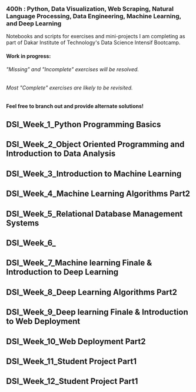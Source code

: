 ### 400h : Python, Data Visualization, Web Scraping, Natural Language Processing, Data Engineering, Machine Learning, and Deep Learning
Notebooks and scripts for exercises and mini-projects I am completing as part of Dakar Institute of Technology's Data Science Intensif Bootcamp.

#### Work in progress:
######  "Missing" and "Incomplete" exercises will be resolved. 
######  Most "Complete" exercises are likely to be revisited. 
#### Feel free to branch out and provide alternate solutions!

## DSI_Week_1_Python Programming Basics
## DSI_Week_2_Object Oriented Programming and Introduction to Data Analysis
## DSI_Week_3_Introduction to Machine Learning
## DSI_Week_4_Machine Learning Algorithms Part2
## DSI_Week_5_Relational Database Management Systems
## DSI_Week_6_
## DSI_Week_7_Machine learning Finale & Introduction to Deep Learning
## DSI_Week_8_Deep Learning Algorithms Part2
## DSI_Week_9_Deep learning Finale & Introduction to Web Deployment
## DSI_Week_10_Web Deployment Part2
## DSI_Week_11_Student Project Part1
## DSI_Week_12_Student Project Part1
